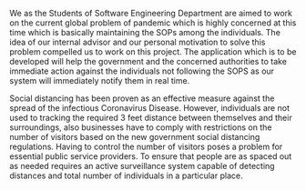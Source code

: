 
We as the Students of Software Engineering Department are aimed to work on the current global problem of pandemic which is highly concerned at this time which is basically maintaining the SOPs among the individuals. The idea of our internal advisor and our personal motivation to solve this problem compelled us to work on this project. The application which is to be developed will help the government and the concerned authorities to take immediate action against the individuals not following the SOPS as our system will immediately notify them in real time.

Social distancing has been proven as an effective measure against the spread of the infectious Coronavirus Disease. However, individuals are not used to tracking the required 3 feet distance between themselves and their surroundings, also businesses have to comply with restrictions on the number of visitors based on the new government social distancing regulations. Having to control the number of visitors poses a problem for essential public service providers. To ensure that people are as spaced out as needed requires an active surveillance system capable of detecting distances and total number of individuals in a particular place.
